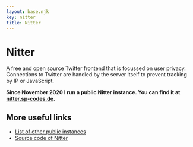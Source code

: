 ```yaml
---
layout: base.njk
key: nitter
title: Nitter
---
```

# Nitter

A free and open source Twitter frontend that is focussed on user privacy. Connections to Twitter are handled by the server itself to prevent tracking by IP or JavaScript.

__Since November 2020 I run a public Nitter instance. You can find it at [nitter.sp-codes.de](https://nitter.sp-codes.de/).__

## More useful links

* [List of other public instances](https://github.com/zedeus/nitter/wiki/Instances)
* [Source code of Nitter](https://github.com/zedeus/nitter)
